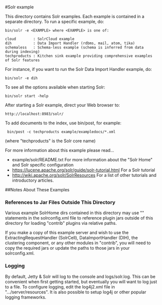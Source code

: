 <!--
 Licensed to the Apache Software Foundation (ASF) under one or more
 contributor license agreements.  See the NOTICE file distributed with
 this work for additional information regarding copyright ownership.
 The ASF licenses this file to You under the Apache License, Version 2.0
 (the "License"); you may not use this file except in compliance with
 the License.  You may obtain a copy of the License at

     http://www.apache.org/licenses/LICENSE-2.0

 Unless required by applicable law or agreed to in writing, software
 distributed under the License is distributed on an "AS IS" BASIS,
 WITHOUT WARRANTIES OR CONDITIONS OF ANY KIND, either express or implied.
 See the License for the specific language governing permissions and
 limitations under the License.
-->

#Solr example

This directory contains Solr examples. Each example is contained in a 
separate directory. To run a specific example, do:

    bin/solr -e <EXAMPLE> where <EXAMPLE> is one of:
  
    cloud        : SolrCloud example
    dih          : Data Import Handler (rdbms, mail, atom, tika)
    schemaless   : Schema-less example (schema is inferred from data during indexing)
    techproducts : Kitchen sink example providing comprehensive examples of Solr features

For instance, if you want to run the Solr Data Import Handler example, do:

    bin/solr -e dih
  
To see all the options available when starting Solr:

    bin/solr start -help

After starting a Solr example, direct your Web browser to:

    http://localhost:8983/solr/

To add documents to the index, use bin/post, for example:

     bin/post -c techproducts example/exampledocs/*.xml

(where "techproducts" is the Solr core name)

For more information about this example please read...

 * example/solr/README.txt
   For more information about the "Solr Home" and Solr specific configuration
 * https://lucene.apache.org/solr/guide/solr-tutorial.html
   For a Solr tutorial
 * http://wiki.apache.org/solr/SolrResources 
   For a list of other tutorials and introductory articles.

##Notes About These Examples


### References to Jar Files Outside This Directory

Various example SolrHome dirs contained in this directory may use "<lib>"
statements in the solrconfig.xml file to reference plugin jars outside of 
this directory for loading "contrib" plugins via relative paths.  

If you make a copy of this example server and wish to use the 
ExtractingRequestHandler (SolrCell), DataImportHandler (DIH), the 
clustering component, or any other modules in "contrib", you will need to 
copy the required jars or update the paths to those jars in your 
solrconfig.xml.

### Logging

By default, Jetty & Solr will log to the console and logs/solr.log. This can
be convenient when first getting started, but eventually you will want to
log just to a file. To configure logging, edit the log4j2.xml file in
".../server/resources".
It is also possible to setup log4j or other popular logging frameworks.

